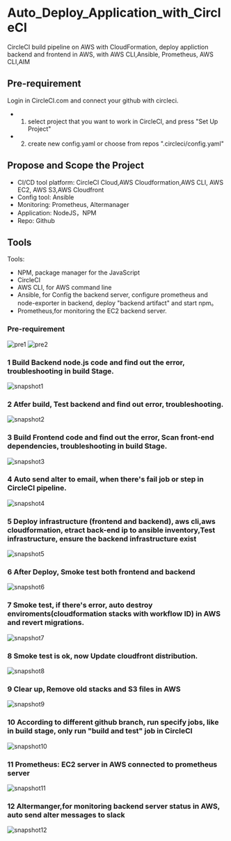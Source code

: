 # Auto_Deploy_Application_with_CircleCI
CircleCI build pipeline on AWS with CloudFormation, deploy appliction backend and frontend in AWS, with AWS CLI,Ansible, Prometheus, AWS CLI,AIM

## Pre-requirement
Login in CircleCI.com and connect your github with circleci.
- 1. select project that you want to work in CircleCI, and press "Set Up Project"
- 2. create new config.yaml or choose from repos ".circleci/config.yaml"

## Propose and Scope the Project
- CI/CD tool platform: CircleCI Cloud,AWS Cloudformation,AWS CLI, AWS EC2, AWS S3,AWS Cloudfront
- Config tool: Ansible
- Monitoring: Prometheus, Altermanager
- Application: NodeJS，NPM
- Repo: Github


## Tools
Tools:
- NPM, package manager for the JavaScript
- CircleCI
- AWS CLI, for AWS command line
- Ansible, for Config the backend server, configure prometheus and node-exporter in backend, deploy "backend artifact" and start npm。
- Prometheus,for monitoring the EC2 backend server.

### Pre-requirement
![pre1](https://github.com/davincizhao/Auto_Deploy_Application_with_CircleCI/blob/main/snapshot/setup_circleci%20project.png)
![pre2](https://github.com/davincizhao/Auto_Deploy_Application_with_CircleCI/blob/main/snapshot/setup_ci2.png)
### 1 Build Backend node.js code and find out the error, troubleshooting in build Stage.
![snapshot1](https://github.com/davincizhao/Auto_Deploy_Application_with_CircleCI/blob/main/snapshot/SCREENSHOT01.png)
### 2 Atfer build, Test backend and find out error, troubleshooting.
![snapshot2](https://github.com/davincizhao/Auto_Deploy_Application_with_CircleCI/blob/main/snapshot/SCREENSHOT02.png)
### 3 Build Frontend code and find out the error, Scan front-end dependencies, troubleshooting in build Stage.
![snapshot3](https://github.com/davincizhao/Auto_Deploy_Application_with_CircleCI/blob/main/snapshot/SCREENSHOT03.png)
### 4 Auto send alter to email, when there's fail job or step in CircleCI pipeline. 
![snapshot4](https://github.com/davincizhao/Auto_Deploy_Application_with_CircleCI/blob/main/snapshot/SCREENSHOT04.png)
### 5 Deploy infrastructure (frontend and backend), aws cli,aws cloudformation, etract back-end ip to ansible inventory,Test infrastructure, ensure the backend infrastructure exist
![snapshot5](https://github.com/davincizhao/Auto_Deploy_Application_with_CircleCI/blob/main/snapshot/SCREENSHOT05.png)
### 6 After Deploy, Smoke test both frontend and backend
![snapshot6](https://github.com/davincizhao/Auto_Deploy_Application_with_CircleCI/blob/main/snapshot/SCREENSHOT06.png)
### 7 Smoke test, if there's error, auto destroy enviroments(cloudformation stacks with workflow ID) in AWS and revert migrations.
![snapshot7](https://github.com/davincizhao/Auto_Deploy_Application_with_CircleCI/blob/main/snapshot/SCREENSHOT07.png)
### 8 Smoke test is ok, now Update cloudfront distribution.
![snapshot8](https://github.com/davincizhao/Auto_Deploy_Application_with_CircleCI/blob/main/snapshot/SCREENSHOT08.png)
### 9 Clear up, Remove old stacks and S3 files in AWS 
![snapshot9](https://github.com/davincizhao/Auto_Deploy_Application_with_CircleCI/blob/main/snapshot/SCREENSHOT09.png)
### 10 According to different github branch, run specify jobs, like in build stage, only run "build and test" job in CircleCI
![snapshot10](https://github.com/davincizhao/Auto_Deploy_Application_with_CircleCI/blob/main/snapshot/SCREENSHOT10.png)
### 11 Prometheus: EC2 server in AWS connected to prometheus server
![snapshot11](https://github.com/davincizhao/Auto_Deploy_Application_with_CircleCI/blob/main/snapshot/SCREENSHOT11.png)
### 12 Altermanger,for monitoring backend server status in AWS, auto send alter messages to slack
![snapshot12](https://github.com/davincizhao/Auto_Deploy_Application_with_CircleCI/blob/main/snapshot/SCREENSHOT12.png)
